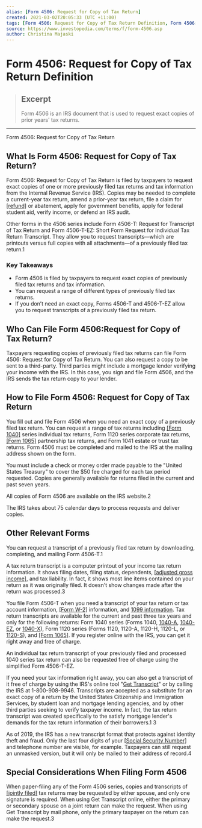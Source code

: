 ```yaml
---
alias: [Form 4506: Request for Copy of Tax Return]
created: 2021-03-02T20:05:33 (UTC +11:00)
tags: [Form 4506: Request for Copy of Tax Return Definition, Form 4506: Request for Copy of Tax Return]
source: https://www.investopedia.com/terms/f/form-4506.asp
author: Christina Majaski
---
```


# Form 4506: Request for Copy of Tax Return Definition

> ## Excerpt
> Form 4506 is an IRS document that is used to request exact copies of prior years' tax returns.

---

Form 4506: Request for Copy of Tax Return
## What Is Form 4506: Request for Copy of Tax Return?

Form 4506: Request for Copy of Tax Return is filed by taxpayers to request exact copies of one or more previously filed tax returns and tax information from the Internal Revenue Service (IRS). Copies may be needed to complete a current-year tax return, amend a prior-year tax return, file a claim for [[refund]](https://www.investopedia.com/terms/r/refund.asp) or abatement, apply for government benefits, apply for federal student aid, verify income, or defend an IRS audit.

Other forms in the 4506 series include Form 4506-T: Request for Transcript of Tax Return and Form 4506-T-EZ: Short Form Request for Individual Tax Return Transcript. They allow you to request transcripts—which are printouts versus full copies with all attachments—of a previously filed tax return.1

### Key Takeaways

-   Form 4506 is filed by taxpayers to request exact copies of previously filed tax returns and tax information.
-   You can request a range of different types of previously filed tax returns.
-   If you don’t need an exact copy, Forms 4506-T and 4506-T-EZ allow you to request transcripts of a previously filed tax return.

## Who Can File Form 4506:Request for Copy of Tax Return?

Taxpayers requesting copies of previously filed tax returns can file Form 4506: Request for Copy of Tax Return. You can also request a copy to be sent to a third-party. Third parties might include a mortgage lender verifying your income with the IRS. In this case, you sign and file Form 4506, and the IRS sends the tax return copy to your lender.

## How to File Form 4506: Request for Copy of Tax Return

You fill out and file Form 4506 when you need an exact copy of a previously filed tax return. You can request a range of tax returns including [[Form 1040]](https://www.investopedia.com/terms/1/1040.asp) series individual tax returns, Form 1120 series corporate tax returns, [[Form 1065]](https://www.investopedia.com/terms/f/form-1065.asp) partnership tax returns, and Form 1041 estate or trust tax returns. Form 4506 must be completed and mailed to the IRS at the mailing address shown on the form.

You must include a check or money order made payable to the "United States Treasury" to cover the $50 fee charged for each tax period requested. Copies are generally available for returns filed in the current and past seven years.

All copies of Form 4506 are available on the IRS website.2

The IRS takes about 75 calendar days to process requests and deliver copies.

## Other Relevant Forms

You can request a transcript of a previously filed tax return by downloading, completing, and mailing Form 4506-T.1

A tax return transcript is a computer printout of your income tax return information. It shows filing dates, filing status, dependents, [[adjusted gross income]](https://www.investopedia.com/terms/a/agi.asp), and tax liability. In fact, it shows most line items contained on your return as it was originally filed. It doesn't show changes made after the return was processed.3

You file Form 4506-T when you need a transcript of your tax return or tax account information, [[Form W-2]](https://www.investopedia.com/terms/w/w2form.asp) information, and [1099 information](https://www.investopedia.com/articles/personal-finance/082514/purpose-1099-forms.asp). Tax return transcripts are available for the current and past three tax years and only for the following returns: Form 1040 series (Forms 1040, [1040-A](https://www.investopedia.com/terms/1/1040a.asp), [1040-EZ](https://www.investopedia.com/terms/1/1040ez.asp), or [1040-X](https://www.investopedia.com/terms/f/form1040x.asp)), Form 1120 series (Forms 1120, 1120-A, 1120-H, 1120-L, or [1120-S](https://www.investopedia.com/terms/f/form-1120s.asp)), and [[Form 1065]](https://www.investopedia.com/terms/f/form-1065.asp). If you register online with the IRS, you can get it right away and free of charge.

An individual tax return transcript of your previously filed and processed 1040 series tax return can also be requested free of charge using the simplified Form 4506-T-EZ.

If you need your tax information right away, you can also get a transcript of it free of charge by using the IRS's online tool "[Get Transcript](https://www.irs.gov/individuals/get-transcript)" or by calling the IRS at 1-800-908-9946. Transcripts are accepted as a substitute for an exact copy of a return by the United States Citizenship and Immigration Services, by student loan and mortgage lending agencies, and by other third parties seeking to verify taxpayer income. In fact, the tax return transcript was created specifically to the satisfy mortgage lender's demands for the tax return information of their borrowers.1 3

As of 2019, the IRS has a new transcript format that protects against identity theft and fraud. Only the last four digits of your [[Social Security Number]](https://www.investopedia.com/terms/s/ssn.asp) and telephone number are visible, for example. Taxpayers can still request an unmasked version, but it will only be mailed to their address of record.4  

## Special Considerations When Filing Form 4506

When paper-filing any of the Form 4506 series, copies and transcripts of [[jointly filed]](https://www.investopedia.com/terms/j/jointreturn.asp) tax returns may be requested by either spouse, and only one signature is required. When using Get Transcript online, either the primary or secondary spouse on a joint return can make the request. When using Get Transcript by mail phone, only the primary taxpayer on the return can make the request.3
